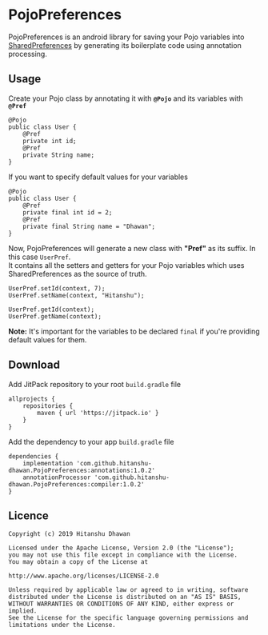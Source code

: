 # PojoPreferences
PojoPreferences is an android library for saving your Pojo variables into [SharedPreferences](https://developer.android.com/reference/android/content/SharedPreferences.html) by generating its boilerplate code using annotation processing.

## Usage
Create your Pojo class by annotating it with <b>`@Pojo`</b> and its variables with <b>`@Pref`</b>
```
@Pojo
public class User {
    @Pref
    private int id;
    @Pref
    private String name;
}
```
If you want to specify default values for your variables
```
@Pojo
public class User {
    @Pref
    private final int id = 2;
    @Pref
    private final String name = "Dhawan";
}
```
Now, PojoPreferences will generate a new class with <b>"Pref"</b> as its suffix. In this case `UserPref`.
<br>
It contains all the setters and getters for your Pojo variables which uses SharedPreferences as the source of truth.
```
UserPref.setId(context, 7);
UserPref.setName(context, "Hitanshu");

UserPref.getId(context);
UserPref.getName(context);
```
<b>Note:</b> It's important for the variables to be declared `final` if you're providing default values for them.

## Download
Add JitPack repository to your root `build.gradle` file
```
allprojects {
    repositories {
        maven { url 'https://jitpack.io' }
    }
}
```
Add the dependency to your app `build.gradle` file
```
dependencies {
    implementation 'com.github.hitanshu-dhawan.PojoPreferences:annotations:1.0.2'
    annotationProcessor 'com.github.hitanshu-dhawan.PojoPreferences:compiler:1.0.2'
}
```

## Licence
```
Copyright (c) 2019 Hitanshu Dhawan

Licensed under the Apache License, Version 2.0 (the "License");
you may not use this file except in compliance with the License.
You may obtain a copy of the License at

http://www.apache.org/licenses/LICENSE-2.0

Unless required by applicable law or agreed to in writing, software
distributed under the License is distributed on an "AS IS" BASIS,
WITHOUT WARRANTIES OR CONDITIONS OF ANY KIND, either express or implied.
See the License for the specific language governing permissions and
limitations under the License.
```

